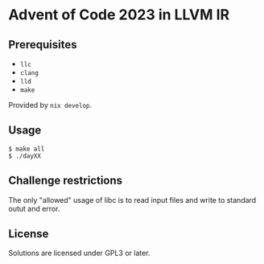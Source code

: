 # Advent of Code 2023 in LLVM IR

## Prerequisites

- `llc`
- `clang`
- `lld`
- `make`

Provided by `nix develop`.

## Usage

```console
$ make all
$ ./dayXX
```

## Challenge restrictions

The only "allowed" usage of libc is to read input files and write to standard outut and error.

## License

Solutions are licensed under GPL3 or later.
